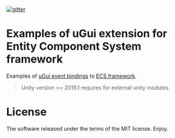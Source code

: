[![gitter](https://img.shields.io/gitter/room/leopotam/ecs.svg)](https://gitter.im/leopotam/ecs)
# Examples of uGui extension for Entity Component System framework
Examples of [uGui event bindings](https://github.com/Leopotam/ecs-ui) to [ECS framework](https://github.com/Leopotam/ecs).

> Unity version >= 2019.1 requires for external unity modules.

# License
The software released under the terms of the MIT license. Enjoy.